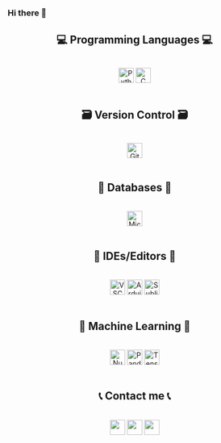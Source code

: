 ### Hi there 👋

<h2 align="center">💻 Programming Languages 💻</h2>
<br>
<div align="center">
    <div>
        <img src="https://img.shields.io/badge/Python-3670A0?style=for-the-badge&logo=python&logoColor=ffdd54&style=plastic" alt="Python" height="30" />
        <img src="https://img.shields.io/badge/c-%2300599C.svg?style=for-the-badge&logo=c&logoColor=white&style=plastic" alt="C" height="30" />
    </div>
</div>
<br>

<h2 align="center">🗃 Version Control 🗃</h2>
<br>
<div align="center">
    <div>
        <img src="https://img.shields.io/badge/github-%23121011.svg?style=for-the-badge&logo=github&logoColor=white"&style=plastic alt="Github" height="30" />
    </div>
<br>

<h2 align="center">💾 Databases 💾</h2>
<br>
<div align="center">
    <div>
        <img src="https://img.shields.io/badge/Microsoft%20SQL%20Sever-CC2927?style=for-the-badge&logo=microsoft%20sql%20server&logoColor=white&style=plastic" alt="Micrsoft SQL" height="30" />
    </div>
<br>

<h2 align="center">🧰 IDEs/Editors 🧰</h2>
<br>
<div align="center">
    <div>
        <img src="https://img.shields.io/badge/Visual%20Studio%20Code-0078d7.svg?style=for-the-badge&logo=visual-studio-code&logoColor=white&style=plastic" alt="VSCode" height="30" />
        <img src="https://img.shields.io/badge/Arduino_IDE-00979D?style=for-the-badge&logo=arduino&logoColor=white&style=plastic" alt="Arduino IDE" height="30" />
        <img src="https://img.shields.io/badge/Sublime%20Text-FF9800?logo=sublime-text&logoColor=white&style=plastic" alt="Sublime text" height="30" />

</div>
<br>

<h2 align="center">📝 Machine Learning 📝</h2>
<br>
<div align="center">
    <img src="https://img.shields.io/badge/Numpy-%23013243.svg?style=for-the-badge&logo=numpy&logoColor=white&style=plastic" alt="Numpy" height="30"/>
    <img src="https://img.shields.io/badge/Pandas-%23150458.svg?style=for-the-badge&logo=pandas&logoColor=white&style=plastic" alt="Pandas" height="30" />
    <img src="https://img.shields.io/badge/TensorFlow-%23FF6F00.svg?style=for-the-badge&logo=TensorFlow&logoColor=white&style=plastic" alt="Tensorflow" height="30"/>
  
</div>
<br>


<h2 align="center">📞 Contact me 📞</h2>
<br>
<div align="center">
    <a href="https://www.facebook.com/profile.php?id=100053951509859" target="_blank"><img src="https://img.shields.io/badge/Facebook-%231877F2.svg?style=for-the-badge&logo=Facebook&logoColor=white&style=plastic" height="30" ></a>
    <a href="mailto:phantaiduc2005@duck.com" target="_blank"><img src="https://img.shields.io/badge/Gmail-D14836?style=for-the-badge&logo=gmail&logoColor=white&style=plastic" height="30" ></a>
    <a href="https://www.kaggle.com/ducphan1001" target="_blank"><img src="https://img.shields.io/badge/kaggle-%2320BEFF.svg?&style=for-the-badge&logo=kaggle&logoColor=white&style=plastic" height="30" ></a>
</div>
